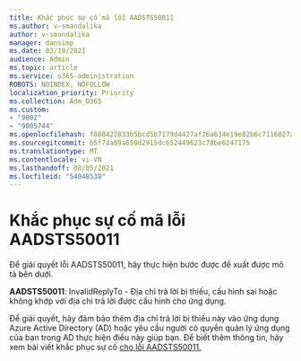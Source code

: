 ```yaml
---
title: Khắc phục sự cố mã lỗi AADSTS50011
ms.author: v-smandalika
author: v-smandalika
manager: dansimp
ms.date: 03/19/2021
audience: Admin
ms.topic: article
ms.service: o365-administration
ROBOTS: NOINDEX, NOFOLLOW
localization_priority: Priority
ms.collection: Adm_O365
ms.custom:
- "9802"
- "9005744"
ms.openlocfilehash: f808422833b5bcd5b7179d4427af26a634e19e02b6c7116027a2d10eb474bb91
ms.sourcegitcommit: b5f7da89a650d2915dc652449623c78be6247175
ms.translationtype: MT
ms.contentlocale: vi-VN
ms.lasthandoff: 08/05/2021
ms.locfileid: "54048538"
---
```

# <a name="troubleshoot-error-code-aadsts50011"></a>Khắc phục sự cố mã lỗi AADSTS50011

Để giải quyết lỗi AADSTS50011, hãy thực hiện bước được đề xuất được mô tả bên dưới.

**AADSTS50011**: InvalidReplyTo - Địa chỉ trả lời bị thiếu, cấu hình sai hoặc không khớp với địa chỉ trả lời được cấu hình cho ứng dụng.

Để giải quyết, hãy đảm bảo thêm địa chỉ trả lời bị thiếu này vào ứng dụng Azure Active Directory (AD) hoặc yêu cầu người có quyền quản lý ứng dụng của bạn trong AD thực hiện điều này giúp bạn. Để biết thêm thông tin, hãy xem bài viết khắc phục sự cố [cho lỗi AADSTS50011.](https://docs.microsoft.com/troubleshoot/azure/active-directory/error-code-aadsts50011-reply-url-mismatch)